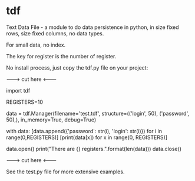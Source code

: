 tdf
===

Text Data File - a module to do data persistence in python, in size fixed rows, size fixed columns, no data types.

For small data, no index.

The key for register is the number of register.

No install process, just copy the tdf.py file on your project:

---> cut here <---

import tdf

REGISTERS=10

data = tdf.Manager(filename='test.tdf', structure=(('login', 50), ('password', 50),), in_memory=True, debug=True)

with data:
    [data.append({'password': str(i), 'login': str(i)}) for i in range(0,REGISTERS)]
    [print(data[x]) for x in range(0, REGISTERS)]

data.open()
print("There are {} registers.".format(len(data)))
data.close()

---> cut here <---

See the test.py file for more extensive examples.
